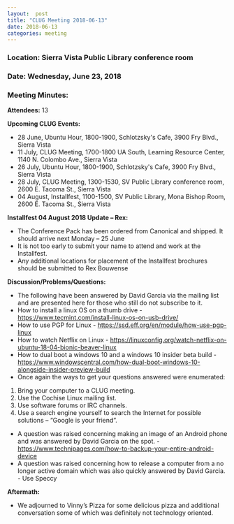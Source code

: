 ```yaml
---
layout:  post
title: "CLUG Meeting 2018-06-13"
date: 2018-06-13
categories: meeting
---
```


### Location: Sierra Vista Public Library conference room 

### Date: Wednesday, June 23, 2018

### Meeting Minutes:

**Attendees:** 13

**Upcoming CLUG Events:**

 * 28 June, Ubuntu Hour, 1800-1900, Schlotzsky's Cafe, 3900 Fry Blvd., Sierra Vista
 * 11 July, CLUG Meeting, 1700-1800 UA South, Learning Resource Center, 1140 N. Colombo Ave., Sierra Vista
 * 26 July, Ubuntu Hour, 1800-1900, Schlotzsky's Cafe, 3900 Fry Blvd., Sierra Vista
 * 28 July, CLUG Meeting, 1300-1530, SV Public Library conference room, 2600 E. Tacoma St., Sierra Vista
 * 04 August, Installfest, 1100-1500, SV Public Library, Mona Bishop Room, 2600 E. Tacoma St., Sierra Vista

**Installfest 04 August 2018 Update – Rex:**

 * The Conference Pack has been ordered from Canonical and shipped.  It should arrive next Monday – 25 June
 * It is not too early to submit your name to attend and work at the Installfest.
 * Any additional locations for placement of the Installfest brochures should be submitted to Rex Bouwense

**Discussion/Problems/Questions:**

 * The following have been answered by David Garcia via the mailing list and are presented here for those who still do not subscribe to it.
 * How to install a linux OS on a thumb drive - https://www.tecmint.com/install-linux-os-on-usb-drive/
 * How to use PGP for Linux - https://ssd.eff.org/en/module/how-use-pgp-linux
 * How to watch Netflix on Linux - https://linuxconfig.org/watch-netflix-on-ubuntu-18-04-bionic-beaver-linux
 * How to dual boot a windows 10 and a windows 10 insider beta build - https://www.windowscentral.com/how-dual-boot-windows-10-alongside-insider-preview-build
 * Once again the ways to get your questions answered were enumerated:  
  1. Bring your computer to a CLUG meeting. 
  2. Use the Cochise Linux mailing list. 
  3. Use software forums or IRC channels.
  4. Use a search engine yourself to search the Internet for possible solutions – “Google is your friend”.
 * A question was raised concerning making an image of an Android phone and was answered by David  Garcia on the spot.  - https://www.technipages.com/how-to-backup-your-entire-android-device
 * A question was raised concerning how to release a computer from a no longer active domain which was also quickly answered by David Garcia.  - Use Speccy
 
**Aftermath:**

 * We adjourned to Vinny’s Pizza for some delicious pizza and additional conversation some of which was definitely not technology oriented.
